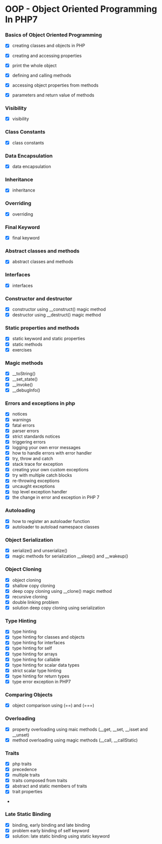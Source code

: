 # OOP - Object Oriented Programming In PHP7


### Basics of Object Oriented Programming

- [x] creating classes and objects in PHP
- [x] creating and accessing properties
- [x] print the whole object
- [x] defining and calling methods
- [x] accessing object properties from methods
- [x] parameters and return value of methods


### Visibility

- [x] visibility


### Class Constants

- [x] class constants

### Data Encapsulation

- [x] data encapsulation

### Inheritance

- [x] inheritance

### Overriding

- [x] overriding

### Final Keyword

- [x] final keyword

### Abstract classes and methods

- [x] abstract classes and methods

### Interfaces

- [x] interfaces

### Constructor and destructor

- [x] constructor using __construct() magic method
- [x] destructor using __destruct() magic method

### Static properties and methods

- [x] static keyword and static properties
- [x] static methods
- [x] exercises

### Magic methods

- [x] __toString()
- [x] __set_state()
- [x] __invoke()
- [x] __debugInfo()

### Errors and exceptions in php

- [x] notices
- [x] warnings
- [x] fatal errors
- [x] parser errors
- [x] strict standards notices
- [x] triggering errors
- [x] logging your own error messages
- [x] how to handle errors with error handler
- [x] try, throw and catch
- [x] stack trace for exception
- [x] creating your own custom exceptions
- [x] try with multiple catch blocks
- [x] re-throwing exceptions
- [x] uncaught exceptions
- [x] top level exception handler
- [x] the change in error and exception in PHP 7

### Autoloading

- [x] how to register an autoloader function
- [x] autoloader to autoload namespace classes

### Object Serialization

- [x] serialize() and unserialize()
- [x] magic methods for serialization __sleep() and __wakeup() 

### Object Cloning

- [x] object cloning
- [x] shallow copy cloning
- [x] deep copy cloning using __clone() magic method
- [x] recursive cloning
- [x] double linking problem
- [x] solution deep copy cloning using serialization

### Type Hinting

- [x] type hinting
- [x] type hinting for classes and objects
- [x] type hinting for interfaces
- [x] type hinting for self
- [x] type hinting for arrays
- [x] type hinting for callable
- [x] type hinting for scalar data types
- [x] strict scalar type hinting
- [x] type hinting for return types
- [x] type error exception in PHP7

### Comparing Objects

- [x] object comparison using (==) and (===)

### Overloading

- [x] property overloading using maic methods (__get, __set, __isset and __unset)
- [x] method overloading using magic methods (__call, __callStatic)

### Traits

- [x] php traits
- [x] precedence
- [x] multiple traits
- [x] traits composed from traits
- [x] abstract and static members of traits
- [x] trait properties
- 
### Late Static Binding

- [x] binding, early binding and late binding
- [x] problem early binding of self keyword
- [x] solution: late static binding using static keyword